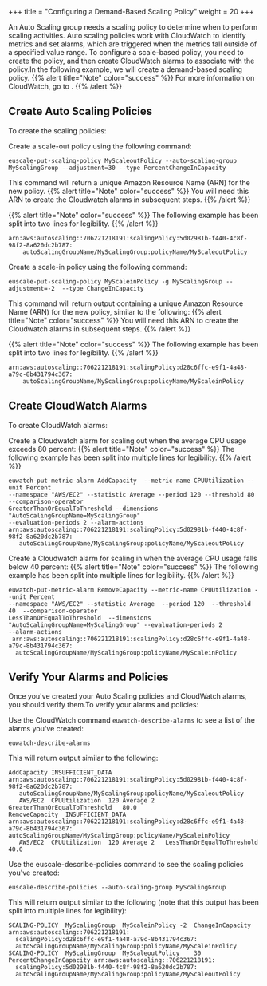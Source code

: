+++
title = "Configuring a Demand-Based Scaling Policy"
weight = 20
+++

An Auto Scaling group needs a scaling policy to determine when to perform scaling activities. Auto scaling policies work with CloudWatch to identify metrics and set alarms, which are triggered when the metrics fall outside of a specified value range. To configure a scale-based policy, you need to create the policy, and then create CloudWatch alarms to associate with the policy.In the following example, we will create a demand-based scaling policy. 
{{% alert title="Note" color="success" %}}
For more information on CloudWatch, go to . 
{{% /alert %}}

## Create Auto Scaling Policies
To create the scaling policies: 

Create a scale-out policy using the following command: 

    euscale-put-scaling-policy MyScaleoutPolicy --auto-scaling-group MyScalingGroup --adjustment=30 --type PercentChangeInCapacity

This command will return a unique Amazon Resource Name (ARN) for the new policy. 
{{% alert title="Note" color="success" %}}
You will need this ARN to create the Cloudwatch alarms in subsequent steps. 
{{% /alert %}}

{{% alert title="Note" color="success" %}}
The following example has been split into two lines for legibility. 
{{% /alert %}}


    arn:aws:autoscaling::706221218191:scalingPolicy:5d02981b-f440-4c8f-98f2-8a620dc2b787:
        autoScalingGroupName/MyScalingGroup:policyName/MyScaleoutPolicy

Create a scale-in policy using the following command: 

    euscale-put-scaling-policy MyScaleinPolicy -g MyScalingGroup --adjustment=-2  --type ChangeInCapacity

This command will return output containing a unique Amazon Resource Name (ARN) for the new policy, similar to the following: 
{{% alert title="Note" color="success" %}}
You will need this ARN to create the Cloudwatch alarms in subsequent steps. 
{{% /alert %}}

{{% alert title="Note" color="success" %}}
The following example has been split into two lines for legibility. 
{{% /alert %}}


    arn:aws:autoscaling::706221218191:scalingPolicy:d28c6ffc-e9f1-4a48-a79c-8b431794c367:
        autoScalingGroupName/MyScalingGroup:policyName/MyScaleinPolicy


## Create CloudWatch Alarms
To create CloudWatch alarms: 

Create a Cloudwatch alarm for scaling out when the average CPU usage exceeds 80 percent: 
{{% alert title="Note" color="success" %}}
The following example has been split into multiple lines for legibility. 
{{% /alert %}}


    euwatch-put-metric-alarm AddCapacity  --metric-name CPUUtilization --unit Percent
    --namespace "AWS/EC2" --statistic Average --period 120 --threshold 80 --comparison-operator 
    GreaterThanOrEqualToThreshold --dimensions "AutoScalingGroupName=MyScalingGroup" 
    --evaluation-periods 2 --alarm-actions 
    arn:aws:autoscaling::706221218191:scalingPolicy:5d02981b-f440-4c8f-98f2-8a620dc2b787:
       autoScalingGroupName/MyScalingGroup:policyName/MyScaleoutPolicy

Create a Cloudwatch alarm for scaling in when the average CPU usage falls below 40 percent: 
{{% alert title="Note" color="success" %}}
The following example has been split into multiple lines for legibility. 
{{% /alert %}}


    euwatch-put-metric-alarm RemoveCapacity --metric-name CPUUtilization --unit Percent
    --namespace "AWS/EC2" --statistic Average  --period 120  --threshold 40  --comparison-operator 
    LessThanOrEqualToThreshold  --dimensions "AutoScalingGroupName=MyScalingGroup" --evaluation-periods 2 
    --alarm-actions 
     arn:aws:autoscaling::706221218191:scalingPolicy:d28c6ffc-e9f1-4a48-a79c-8b431794c367:
      autoScalingGroupName/MyScalingGroup:policyName/MyScaleinPolicy


## Verify Your Alarms and Policies
Once you've created your Auto Scaling policies and CloudWatch alarms, you should verify them.To verify your alarms and policies: 

Use the CloudWatch command `euwatch-describe-alarms` to see a list of the alarms you've created: 

    euwatch-describe-alarms 

This will return output similar to the following: 



    AddCapacity	INSUFFICIENT_DATA	arn:aws:autoscaling::706221218191:scalingPolicy:5d02981b-f440-4c8f-98f2-8a620dc2b787:
       autoScalingGroupName/MyScalingGroup:policyName/MyScaleoutPolicy	
       AWS/EC2	CPUUtilization	120	Average	2	GreaterThanOrEqualToThreshold	80.0
    RemoveCapacity	INSUFFICIENT_DATA	arn:aws:autoscaling::706221218191:scalingPolicy:d28c6ffc-e9f1-4a48-a79c-8b431794c367:
    autoScalingGroupName/MyScalingGroup:policyName/MyScaleinPolicy	
       AWS/EC2	CPUUtilization	120	Average	2	LessThanOrEqualToThreshold	40.0

Use the euscale-describe-policies command to see the scaling policies you've created: 

    euscale-describe-policies --auto-scaling-group MyScalingGroup

This will return output similar to the following (note that this output has been split into multiple lines for legibility): 



    SCALING-POLICY	MyScalingGroup	MyScaleinPolicy	-2	ChangeInCapacity	arn:aws:autoscaling::706221218191:
      scalingPolicy:d28c6ffc-e9f1-4a48-a79c-8b431794c367:
      autoScalingGroupName/MyScalingGroup:policyName/MyScaleinPolicy
    SCALING-POLICY	MyScalingGroup	MyScaleoutPolicy	30	PercentChangeInCapacity	arn:aws:autoscaling::706221218191:
      scalingPolicy:5d02981b-f440-4c8f-98f2-8a620dc2b787:
      autoScalingGroupName/MyScalingGroup:policyName/MyScaleoutPolicy

